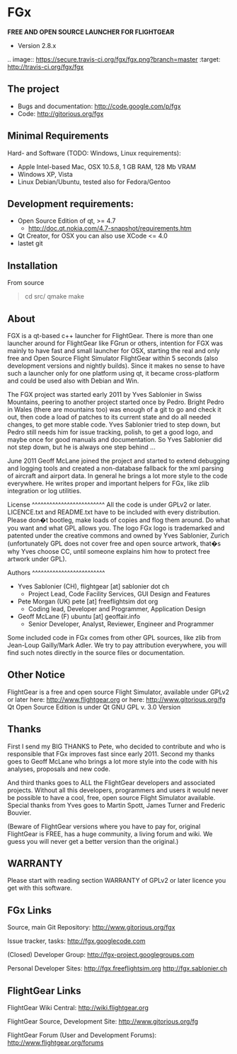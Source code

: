 FGx 
========

**FREE AND OPEN SOURCE LAUNCHER FOR FLIGHTGEAR**

* Version 2.8.x

.. image:: https://secure.travis-ci.org/fgx/fgx.png?branch=master
    :target: http://travis-ci.org/fgx/fgx


The project
--------------------------

* Bugs and documentation: http://code.google.com/p/fgx
* Code: http://gitorious.org/fgx


Minimal Requirements
--------------------------
Hard- and Software (TODO: Windows, Linux requirements):
* Apple Intel-based Mac, OSX 10.5.8, 1 GB RAM, 128 Mb VRAM
* Windows XP, Vista
* Linux Debian/Ubuntu, tested also for Fedora/Gentoo

Development requirements:
--------------------------
* Open Source Edition of qt, >= 4.7
  * http://doc.qt.nokia.com/4.7-snapshot/requirements.htm
* Qt Creator, for OSX you can also use XCode <= 4.0
* lastet git


Installation
--------------------------
From source
  > cd src/
  > qmake
  > make

About
--------------------------
FGX is a qt-based c++ launcher for FlightGear. There is more than one launcher around for FlightGear like FGrun or others, intention for FGX was mainly to have fast and small launcher for OSX, starting the real and only free and Open Source Flight Simulator FlightGear within 5 seconds (also development versions and nightly builds). Since it makes no sense to have such a launcher only for one platform using qt, it became cross-platform and could be used also with Debian and Win.

The FGX project was started early 2011 by Yves Sablonier in Swiss Mountains, peering to another project started once by Pedro. Bright Pedro in Wales (there are mountains too) was enough of a git to go and check it out, then code a load of patches to its current state and do all needed changes, to get more stable code. Yves Sablonier tried to step down, but Pedro still needs him for issue tracking, polish, to get a good logo, and maybe once for good manuals and documentation. So Yves Sablonier did not step down, but he is always one step behind ...

June 2011 Geoff McLane joined the project and started to extend debugging and logging tools and created a non-database fallback for the xml parsing of aircraft and airport data. In general he brings a lot more style to the code everywhere. He writes proper and important helpers for FGx, like zlib integration or log utilities.

License
^^^^^^^^^^^^^^^^^^^^^^^^^
All the code is under GPLv2 or later. LICENCE.txt and README.txt have to be included with every distribution. Please don�t bootleg, make loads of copies and flog them around. Do what you want and what GPL allows you. The logo FGx logo is trademarked and patented under the creative commons and owned by Yves Sablonier, Zurich (unfortunately GPL does not cover free and open source artwork, that�s why Yves choose CC, until someone explains him how to protect free artwork under GPL).

Authors
^^^^^^^^^^^^^^^^^^^^^^^^^
* Yves Sablonier (CH), flightgear [at] sablonier dot ch
   * Project Lead, Code Facility Services, GUI Design and Features
* Pete Morgan (UK) pete [at] freeflightsim dot org
   * Coding lead, Developer and Programmer, Application Design
* Geoff McLane (F) ubuntu [at] geoffair.info
   * Senior Developer, Analyst, Reviewer, Engineer and Programmer

Some included code in FGx comes from other GPL sources, like zlib from Jean-Loup Gailly/Mark Adler. We try to pay attribution everywhere, you will find such notes directly in the source files or documentation.

Other Notice
-------------------------------
FlightGear is a free and open source Flight Simulator, available under GPLv2 or later here:
http://www.flightgear.org or here: http://www.gitorious.org/fg
Qt Open Source Edition is under Qt GNU GPL v. 3.0 Version

Thanks
-------------------------------
First I send my BIG THANKS to Pete, who decided to contribute and who is responsible that FGx improves fast since early 2011. Second my thanks goes to Geoff McLane who brings a lot more style into the code with his analyses, proposals and new code.

And third thanks goes to ALL the FlightGear developers and associated projects. Without all this developers, programmers and users it would never be possible to have a cool, free, open source Flight Simulator available. Special thanks from Yves goes to Martin Spott, James Turner and Frederic Bouvier. 

(Beware of FlightGear versions where you have to pay for, original FlightGear is FREE, has a huge community, a living forum and wiki. We guess you will never get a better version than the original.)


WARRANTY
-----------------------------
Please start with reading section WARRANTY of GPLv2 or later licence you get with this software.

FGx Links
----------------------------------
Source, main Git Repository:
http://www.gitorious.org/fgx

Issue tracker, tasks:
http://fgx.googlecode.com

(Closed) Developer Group:
http://fgx-project.googlegroups.com

Personal Developer Sites:
http://fgx.freeflightsim.org
http://fgx.sablonier.ch

FlightGear Links
-----------------------------------
FlightGear Wiki Central:
http://wiki.flightgear.org

FlightGear Source, Development Site: 
http://www.gitorious.org/fg

FlightGear Forum (User and Development Forums):
http://www.flightgear.org/forums


